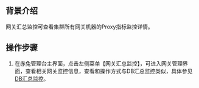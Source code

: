 ## 背景介绍
网关汇总监控可查看集群所有网关机器的Proxy指标监控详情。
## 操作步骤
1. 在赤兔管理台主界面，点击左侧菜单【网关汇总监控】，可进入网关管理界面，查看相关网关监控信息，查看和操作方式与DB汇总监控类似，具体参见 [DB汇总监控](https://cloud.tencent.com/document/product/1515/62324)。
